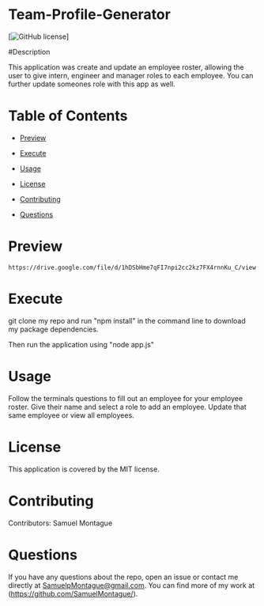 # Team-Profile-Generator

[![GitHub license](https://img.shields.io/badge/license-MIT-blue.svg)]
  
#Description

   

This application was create and update an employee roster, allowing the user to give intern, engineer and manager roles to each employee. You can further update someones role with this app as well. 

    
# Table of Contents

* [Preview](#Preview)

* [Execute](#Execute)
    
* [Usage](#usage)

* [License](#license)

* [Contributing](#contributing)

* [Questions](#questions)
    
# Preview
    https://drive.google.com/file/d/1hDSbHme7qFI7npi2cc2kz7FX4rnnKu_C/view

# Execute   
git clone my repo and run "npm install" in the command line to download my package dependencies.

Then run the application using "node app.js" 

# Usage

Follow the terminals questions to fill out an employee for your employee roster. Give their name and select a role to add an employee. Update that same employee or view all employees. 

# License

This application is covered by the MIT license.
    
# Contributing

Contributors: Samuel Montague

# Questions

If you have any questions about the repo, open an issue or contact me directly at SamuelpMontague@gmail.com. You can find more of my work at (https://github.com/SamuelMontague/).